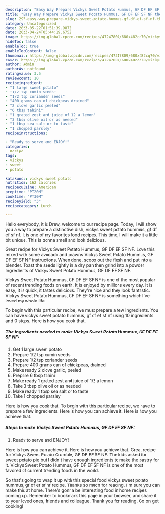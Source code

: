 ```yaml
---
description: "Easy Way Prepare Vickys Sweet Potato Hummus, GF DF EF SF NF the Delicious"
title: "Easy Way Prepare Vickys Sweet Potato Hummus, GF DF EF SF NF the Delicious"
slug: 297-easy-way-prepare-vickys-sweet-potato-hummus-gf-df-ef-sf-nf-the-delicious
category: Uncategorized
date: 2023-05-22T01:51:39.987Z
date: 2023-04-24T05:44:19.675Z
image: https://img-global.cpcdn.com/recipes/47247809/680x482cq70/vickys-sweet-potato-hummus-gf-df-ef-sf-nf-recipe-main-photo.jpg
hideToc: false
enableToc: true
enableTocContent: false
thumbnail: https://img-global.cpcdn.com/recipes/47247809/680x482cq70/vickys-sweet-potato-hummus-gf-df-ef-sf-nf-recipe-main-photo.jpg
cover: https://img-global.cpcdn.com/recipes/47247809/680x482cq70/vickys-sweet-potato-hummus-gf-df-ef-sf-nf-recipe-main-photo.jpg
author: Admin
authorAv: notfound
ratingvalue: 3.5
reviewcount: 10
recipeingredient:
- "1 large sweet potato"
- "1/2 tsp cumin seeds"
- "1/2 tsp coriander seeds"
- "400 grams can of chickpeas drained"
- "2 clove garlic peeled"
- "6 tbsp tahini"
- "1 grated zest and juice of 12 a lemon"
- "3 tbsp olive oil or as needed"
- "1 tbsp sea salt or to taste"
- "1 chopped parsley"
recipeinstructions:

- "Ready to serve and ENJOY!"
categories:
- Recipe
tags:
- vickys
- sweet
- potato

katakunci: vickys sweet potato 
nutrition: 162 calories
recipecuisine: American
preptime: "PT20M"
cooktime: "PT30M"
recipeyield: "3"
recipecategory: Lunch

---
```



Hello everybody, it is Drew, welcome to our recipe page. Today, I will show you a way to prepare a distinctive dish, vickys sweet potato hummus, gf df ef sf nf. It is one of my favorites food recipes. This time, I will make it a little bit unique. This is gonna smell and look delicious.

Great recipe for Vickys Sweet Potato Hummus, GF DF EF SF NF. Love this mixed with some avocado and prawns Vickys Sweet Potato Hummus, GF DF EF SF NF instructions. When done, scoop out the flesh and put into a blender. Toast the seeds lightly in a dry pan then grind into a powder Ingredients of Vickys Sweet Potato Hummus, GF DF EF SF NF.

Vickys Sweet Potato Hummus, GF DF EF SF NF is one of the most popular of recent trending foods on earth. It is enjoyed by millions every day. It is easy, it is quick, it tastes delicious. They're nice and they look fantastic. Vickys Sweet Potato Hummus, GF DF EF SF NF is something which I've loved my whole life.


To begin with this particular recipe, we must prepare a few ingredients. You can have vickys sweet potato hummus, gf df ef sf nf using 10 ingredients and 0 steps. Here is how you cook that.

<!--inarticleads1-->

##### The ingredients needed to make Vickys Sweet Potato Hummus, GF DF EF SF NF:

1. Get 1 large sweet potato
1. Prepare 1/2 tsp cumin seeds
1. Prepare 1/2 tsp coriander seeds
1. Prepare 400 grams can of chickpeas, drained
1. Make ready 2 clove garlic, peeled
1. Prepare 6 tbsp tahini
1. Make ready 1 grated zest and juice of 1/2 a lemon
1. Take 3 tbsp olive oil or as needed
1. Make ready 1 tbsp sea salt or to taste
1. Take 1 chopped parsley


Here is how you cook that. To begin with this particular recipe, we have to prepare a few ingredients. Here is how you can achieve it. Here is how you achieve that. 

<!--inarticleads2-->

##### Steps to make Vickys Sweet Potato Hummus, GF DF EF SF NF:


1. Ready to serve and ENJOY!

Here is how you can achieve it. Here is how you achieve that. Great recipe for Vickys Sweet Potato Crumble, GF DF EF SF NF. The kids asked for sweet potato pie but I didn&#39;t have enough ingredients to make the pastry for it. Vickys Sweet Potato Hummus, GF DF EF SF NF is one of the most favored of current trending foods in the world. 

So that's going to wrap it up with this special food vickys sweet potato hummus, gf df ef sf nf recipe. Thanks so much for reading. I'm sure you can make this at home. There's gonna be interesting food in home recipes coming up. Remember to bookmark this page in your browser, and share it to your loved ones, friends and colleague. Thank you for reading. Go on get cooking!
